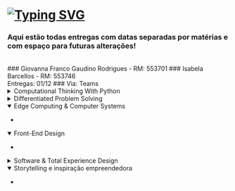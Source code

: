 ## 

# [![Typing SVG](https://readme-typing-svg.herokuapp.com?font=Fira+Code&pause=1000&color=F7862E&width=435&lines=Global+%2BSolution%2B)](https://git.io/typing-svg)

### Aqui estão todas entregas com datas separadas por matérias e com espaço para futuras alterações!
<br> 
### Giovanna Franco Gaudino Rodrigues - RM: 553701 
### Isabela Barcellos - RM: 553746 
<br>
Entregas: 01/12 
 ### Via: Teams 
 <br>

<details>
<summary> Computational Thinking With Python </summary>

  

</details>

<details>
<summary> Differentiated Problem Solving </summary>

  

</details>


<details open>
<summary> Edge Computing & Computer Systems </summary>
    <ul>
    <li>  </li>
  </ul>
</details>


<details open>
<summary> Front-End Design </summary>
  <ul>
    <li>   </li>
  </ul>
</details>


<details>
<summary> Software & Total Experience Design </summary>
<ul>
    <li> <a href="https://github.com/GlobalSolutionESBP/GS-Software-TotalExperience.git">  Entrega Software e Total Experience </a> </li>
  </ul>

  
</details>

<details open>
<summary> Storytelling e inspiração empreendedora  </summary>
  <ul>
    <li>    </li>
